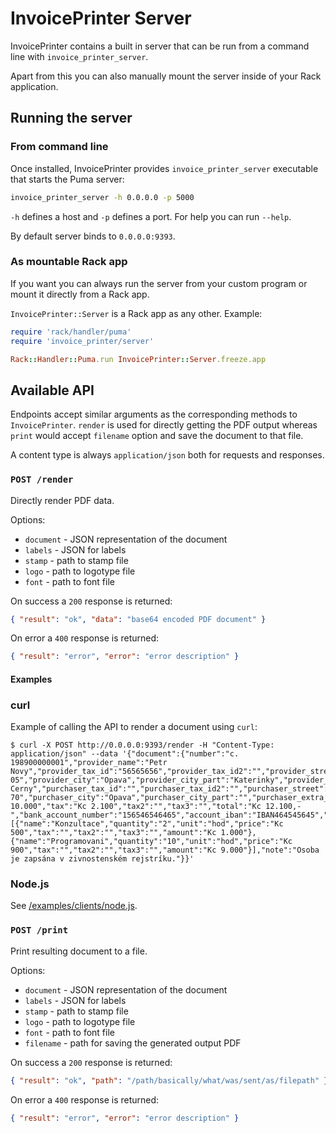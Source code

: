 # InvoicePrinter Server

InvoicePrinter contains a built in server that can be run from a command line with `invoice_printer_server`.

Apart from this you can also manually mount the server inside of your Rack application.

## Running the server

### From command line

Once installed, InvoicePrinter provides `invoice_printer_server` executable that starts the Puma server:

```bash
invoice_printer_server -h 0.0.0.0 -p 5000
```

`-h` defines a host and `-p` defines a port. For help you can run `--help`.

By default server binds to `0.0.0.0:9393`.

### As mountable Rack app

If you want you can always run the server from your custom program or mount it directly from a Rack app.

`InvoicePrinter::Server` is a Rack app as any other. Example:

```ruby
require 'rack/handler/puma'
require 'invoice_printer/server'

Rack::Handler::Puma.run InvoicePrinter::Server.freeze.app
```

## Available API

Endpoints accept similar arguments as the corresponding methods to `InvoicePrinter`. `render` is used for directly getting the PDF output whereas `print` would accept `filename` option and save the document to that
file.

A content type is always `application/json` both for requests and responses.

### `POST /render`

Directly render PDF data.

Options:

- `document` - JSON representation of the document
- `labels` - JSON for labels
- `stamp` - path to stamp file
- `logo` - path to logotype file
- `font` - path to font file

On success a `200` response is returned:

```json
{ "result": "ok", "data": "base64 encoded PDF document" }
```

On error a `400` response is returned:

```json
{ "result": "error", "error": "error description" }
```

#### Examples

### curl

Example of calling the API to render a document using `curl`:

```
$ curl -X POST http://0.0.0.0:9393/render -H "Content-Type: application/json" --data '{"document":{"number":"c. 198900000001","provider_name":"Petr Novy","provider_tax_id":"56565656","provider_tax_id2":"","provider_street":"Rolnicka","provider_street_number":"1","provider_postcode":"747 05","provider_city":"Opava","provider_city_part":"Katerinky","provider_extra_address_line":"","purchaser_name":"Adam Cerny","purchaser_tax_id":"","purchaser_tax_id2":"","purchaser_street":"Ostravska","purchaser_street_number":"1","purchaser_postcode":"747 70","purchaser_city":"Opava","purchaser_city_part":"","purchaser_extra_address_line":"","issue_date":"05/03/2016","due_date":"19/03/2016","subtotal":"Kc 10.000","tax":"Kc 2.100","tax2":"","tax3":"","total":"Kc 12.100,-","bank_account_number":"156546546465","account_iban":"IBAN464545645","account_swift":"SWIFT5456","items":[{"name":"Konzultace","quantity":"2","unit":"hod","price":"Kc 500","tax":"","tax2":"","tax3":"","amount":"Kc 1.000"},{"name":"Programovani","quantity":"10","unit":"hod","price":"Kc 900","tax":"","tax2":"","tax3":"","amount":"Kc 9.000"}],"note":"Osoba je zapsána v zivnostenském rejstríku."}}'
```

### Node.js

See [/examples/clients/node.js](/examples/clients/node.js).

### `POST /print`

Print resulting document to a file.

Options:

- `document` - JSON representation of the document
- `labels` - JSON for labels
- `stamp` - path to stamp file
- `logo` - path to logotype file
- `font` - path to font file
- `filename` - path for saving the generated output PDF

On success a `200` response is returned:

```json
{ "result": "ok", "path": "/path/basically/what/was/sent/as/filepath" }
```

On error a `400` response is returned:

```json
{ "result": "error", "error": "error description" }
```
